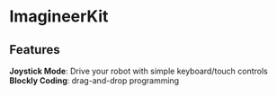 # ImagineerKit


## Features
**Joystick Mode**: Drive your robot with simple keyboard/touch controls  
**Blockly Coding**: drag-and-drop programming 

